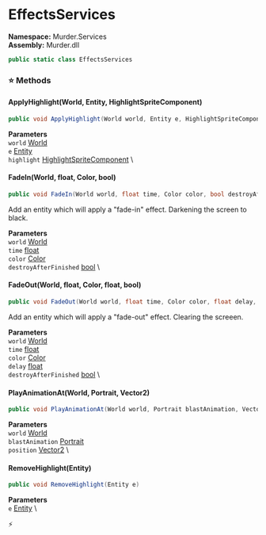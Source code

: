 # EffectsServices

**Namespace:** Murder.Services \
**Assembly:** Murder.dll

```csharp
public static class EffectsServices
```

### ⭐ Methods
#### ApplyHighlight(World, Entity, HighlightSpriteComponent)
```csharp
public void ApplyHighlight(World world, Entity e, HighlightSpriteComponent highlight)
```

**Parameters** \
`world` [World](../../Bang/World.html) \
`e` [Entity](../../Bang/Entities/Entity.html) \
`highlight` [HighlightSpriteComponent](../../Murder/Components/HighlightSpriteComponent.html) \

#### FadeIn(World, float, Color, bool)
```csharp
public void FadeIn(World world, float time, Color color, bool destroyAfterFinished)
```

Add an entity which will apply a "fade-in" effect. Darkening the screen to black.

**Parameters** \
`world` [World](../../Bang/World.html) \
`time` [float](https://learn.microsoft.com/en-us/dotnet/api/System.Single?view=net-7.0) \
`color` [Color](../../Murder/Core/Graphics/Color.html) \
`destroyAfterFinished` [bool](https://learn.microsoft.com/en-us/dotnet/api/System.Boolean?view=net-7.0) \

#### FadeOut(World, float, Color, float, bool)
```csharp
public void FadeOut(World world, float time, Color color, float delay, bool destroyAfterFinished)
```

Add an entity which will apply a "fade-out" effect. Clearing the screeen.

**Parameters** \
`world` [World](../../Bang/World.html) \
`time` [float](https://learn.microsoft.com/en-us/dotnet/api/System.Single?view=net-7.0) \
`color` [Color](../../Murder/Core/Graphics/Color.html) \
`delay` [float](https://learn.microsoft.com/en-us/dotnet/api/System.Single?view=net-7.0) \
`destroyAfterFinished` [bool](https://learn.microsoft.com/en-us/dotnet/api/System.Boolean?view=net-7.0) \

#### PlayAnimationAt(World, Portrait, Vector2)
```csharp
public void PlayAnimationAt(World world, Portrait blastAnimation, Vector2 position)
```

**Parameters** \
`world` [World](../../Bang/World.html) \
`blastAnimation` [Portrait](../../Murder/Core/Portrait.html) \
`position` [Vector2](https://learn.microsoft.com/en-us/dotnet/api/System.Numerics.Vector2?view=net-7.0) \

#### RemoveHighlight(Entity)
```csharp
public void RemoveHighlight(Entity e)
```

**Parameters** \
`e` [Entity](../../Bang/Entities/Entity.html) \



⚡